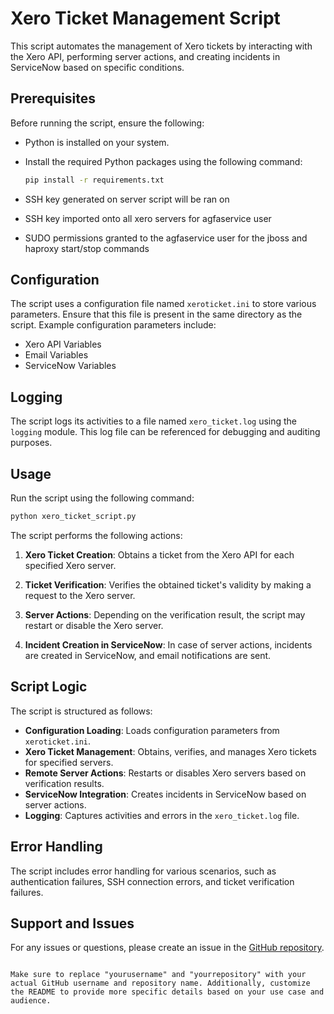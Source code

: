 
# Xero Ticket Management Script

This script automates the management of Xero tickets by interacting with the Xero API, performing server actions, and creating incidents in ServiceNow based on specific conditions.

## Prerequisites

Before running the script, ensure the following:

- Python is installed on your system.
- Install the required Python packages using the following command:

  ```bash
  pip install -r requirements.txt
  ```
- SSH key generated on server script will be ran on
- SSH key imported onto all xero servers for agfaservice user
- SUDO permissions granted to the agfaservice user for the jboss and haproxy start/stop commands

## Configuration

The script uses a configuration file named `xeroticket.ini` to store various parameters. Ensure that this file is present in the same directory as the script. Example configuration parameters include:

- Xero API Variables
- Email Variables
- ServiceNow Variables

## Logging

The script logs its activities to a file named `xero_ticket.log` using the `logging` module. This log file can be referenced for debugging and auditing purposes.

## Usage

Run the script using the following command:

```bash
python xero_ticket_script.py
```

The script performs the following actions:

1. **Xero Ticket Creation**: Obtains a ticket from the Xero API for each specified Xero server.

2. **Ticket Verification**: Verifies the obtained ticket's validity by making a request to the Xero server.

3. **Server Actions**: Depending on the verification result, the script may restart or disable the Xero server.

4. **Incident Creation in ServiceNow**: In case of server actions, incidents are created in ServiceNow, and email notifications are sent.

## Script Logic

The script is structured as follows:

- **Configuration Loading**: Loads configuration parameters from `xeroticket.ini`.
- **Xero Ticket Management**: Obtains, verifies, and manages Xero tickets for specified servers.
- **Remote Server Actions**: Restarts or disables Xero servers based on verification results.
- **ServiceNow Integration**: Creates incidents in ServiceNow based on server actions.
- **Logging**: Captures activities and errors in the `xero_ticket.log` file.

## Error Handling

The script includes error handling for various scenarios, such as authentication failures, SSH connection errors, and ticket verification failures.

## Support and Issues

For any issues or questions, please create an issue in the [GitHub repository](https://github.com/mrjmc99/agfa-ei-xero-monitoring).

```

Make sure to replace "yourusername" and "yourrepository" with your actual GitHub username and repository name. Additionally, customize the README to provide more specific details based on your use case and audience.